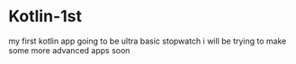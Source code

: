 # Kotlin-1st
my first kotlin app going to be ultra basic stopwatch 
i will be trying to make some more advanced apps soon
